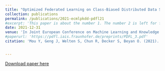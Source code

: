 ```yaml
---
title: "Optimized Federated Learning on Class-Biased Distributed Data Sources"
collection: publications
permalink: /publications/2021-ecmlpkdd-pdfl21
#excerpt: 'This paper is about the number 1. The number 2 is left for future work.'
date: 2021-12-31
venue: 'In Joint European Conference on Machine Learning and Knowledge Discovery in Databases'
#paperurl: 'https://pdfl.iais.fraunhofer.de/preprints/PDFL_3.pdf'
citation: 'Mou Y, Geng J, Welten S, Chun R, Decker S, Beyan O. (2021). "Optimized Federated Learning on Class-biased Distributed Data Sources." <i>In Joint European Conference on Machine Learning and Knowledge Discovery in Databases</i>.  ECML PKDD 2021. Communications in Computer and Information Science, vol 1524. Springer, Cham. https://doi.org/10.1007/978-3-030-93736-2_13'


---
```


[Download paper here](https://link.springer.com/chapter/10.1007/978-3-030-93736-2_13)

<!-- 
Recommended citation: Mou Y, Geng J, Welten S, Chun R, Decker S, Beyan O. (2021). "Optimized Federated Learning on Class-biased Distributed Data Sources." <i>In Joint European Conference on Machine Learning and Knowledge Discovery in Databases</i>.  ECML PKDD 2021. Communications in Computer and Information Science, vol 1524. Springer, Cham. https://doi.org/10.1007/978-3-030-93736-2_13 
-->
